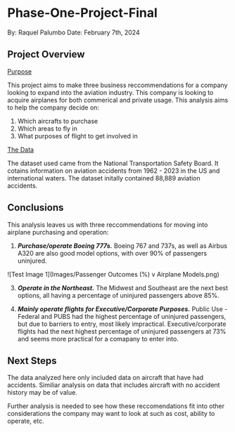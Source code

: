 # Phase-One-Project-Final
By: Raquel Palumbo
Date: February 7th, 2024

## Project Overview
<ins>Purpose</ins>

This project aims to make three business reccommendations for a company looking to expand into the aviation industry. This company is looking to acquire airplanes for both commerical and private usage. This analysis aims to help the company decide on:

1. Which aircrafts to purchase
2. Which areas to fly in
3. What purposes of flight to get involved in 

<ins>The Data</ins>

The dataset used came from the National Transportation Safety Board. It cotains information on aviation accidents from 1962 - 2023 in the US and international waters. 
The dataset initally contained 88,889 aviation accidents.


## Conclusions
This analysis leaves us with three reccommendations for moving into airplane purchasing and operation:

1. ***Purchase/operate Boeing 777s.*** Boeing 767 and 737s, as well as Airbus A320 are also good model options, with over 90% of passengers uninjured.
   
![Test Image 1](Images/Passenger Outcomes (%) v Airplane Models.png)

3. ***Operate in the Northeast.*** The Midwest and Southeast are the next best options, all having a percentage of uninjured passengers above 85%.

4. ***Mainly operate flights for Executive/Corporate Purposes.*** Public Use - Federal and PUBS had the highest percentage of uninjured passengers, but due to barriers to entry, most likely impractical. Executive/corporate flights had the next highest percentage of uninjured passengers at 73% and seems more practical for a comapany to enter into.

## Next Steps
The data analyzed here only included data on aircraft that have had accidents. Similiar analysis on data that includes aircraft with no accident history may be of value.

Further analysis is needed to see how these reccomendations fit into other considerations the company may want to look at such as cost, ability to operate, etc.


